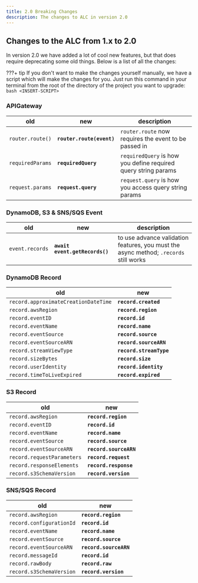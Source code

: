 ```yaml
---
title: 2.0 Breaking Changes
description: The changes to ALC in version 2.0
---
```


## Changes to the ALC from 1.x to 2.0

In version 2.0 we have added a lot of cool new features, but that does require deprecating some old things. Below is a list of all the changes:

???+ tip
    If you don't want to make the changes yourself manually, we have a script which will make the changes for you. Just run this command in your terminal from the root of the directory of the project you want to upgrade:
    ```bash
        <INSERT-SCRIPT>
    ```

### APIGateway

| old              | new                      | description                                                    |
|------------------|--------------------------|----------------------------------------------------------------|
| `router.route()` | **`router.route(event)`**| `router.route` now requires the event to be passed in          |
| `requiredParams` | **`requiredQuery`**      | `requiredQuery` is how you define required query string params |
| `request.params` | **`request.query`**      | `request.query` is how you access query string params          |

### DynamoDB, S3 & SNS/SQS Event

| old              | new                           | description                                                                           |
|------------------|-------------------------------|---------------------------------------------------------------------------------------|
| `event.records`  | **`await event.getRecords()`**| to use advance validation features, you must the async method; `.records` still works |


### DynamoDB Record

| old                                   | new                    |
|---------------------------------------|------------------------|
| `record.approximateCreationDateTime`  | **`record.created`**   |
| `record.awsRegion`                    | **`record.region`**    |
| `record.eventID`                      | **`record.id`**        |
| `record.eventName`                    | **`record.name`**      |
| `record.eventSource`                  | **`record.source`**    |
| `record.eventSourceARN`               | **`record.sourceARN`** |
| `record.streamViewType`               | **`record.streamType`**|
| `record.sizeBytes`                    | **`record.size`**      |
| `record.userIdentity`                 | **`record.identity`**  |
| `record.timeToLiveExpired`            | **`record.expired`**   |

### S3 Record

| old                                   | new                    |
|---------------------------------------|------------------------|
| `record.awsRegion`                    | **`record.region`**    |
| `record.eventID`                      | **`record.id`**        |
| `record.eventName`                    | **`record.name`**      |
| `record.eventSource`                  | **`record.source`**    |
| `record.eventSourceARN`               | **`record.sourceARN`** |
| `record.requestParameters`            | **`record.request`**   |
| `record.responseElements`             | **`record.response`**  |
| `record.s3SchemaVersion`              | **`record.version`**   |

### SNS/SQS Record

| old                                   | new                    |
|---------------------------------------|------------------------|
| `record.awsRegion`                    | **`record.region`**    |
| `record.configurationId`              | **`record.id`**        |
| `record.eventName`                    | **`record.name`**      |
| `record.eventSource`                  | **`record.source`**    |
| `record.eventSourceARN`               | **`record.sourceARN`** |
| `record.messageId`                    | **`record.id`**        |
| `record.rawBody`                      | **`record.raw`**       |
| `record.s3SchemaVersion`              | **`record.version`**   |
